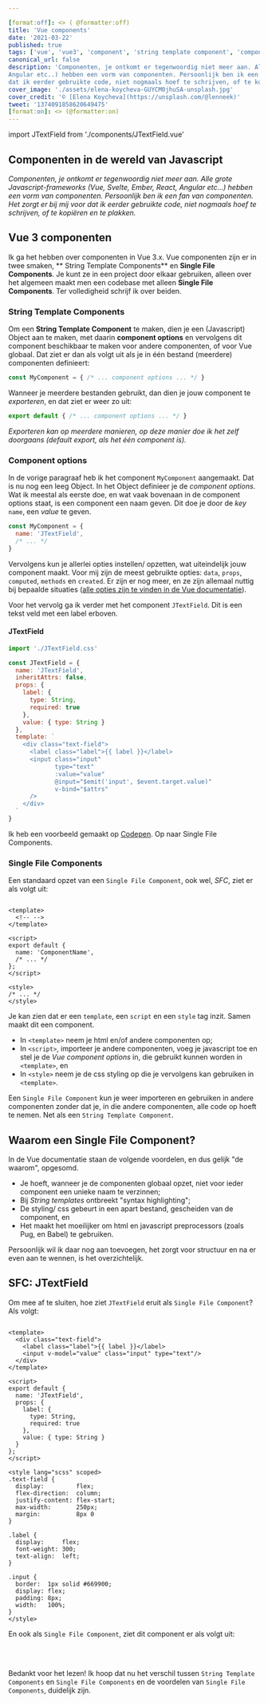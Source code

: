 ```yaml
---

[format:off]: <> ( @formatter:off)
title: 'Vue components'
date: '2021-03-22'
published: true
tags: ['vue', 'vue3', 'component', 'string template component', 'component options', 'single file component']
canonical_url: false
description: 'Componenten, je ontkomt er tegenwoordig niet meer aan. Alle grote Javascript-frameworks (Vue, Svelte, Ember, React,
Angular etc..) hebben een vorm van componenten. Persoonlijk ben ik een fan van componenten. Het zorgt er bij mij voor
dat ik eerder gebruikte code, niet nogmaals hoef te schrijven, of te kopiëren en te plakken.'
cover_image: './assets/elena-koycheva-GUYCM0jhuSA-unsplash.jpg'
cover_credit: '© [Elena Koycheva](https://unsplash.com/@lenneek)'
tweet: '1374091858620649475'
[format:on]: <> (@formatter:on)
---
```


import JTextField from './components/JTextField.vue'

## Componenten in de wereld van Javascript

*Componenten, je ontkomt er tegenwoordig niet meer aan. Alle grote Javascript-frameworks (Vue, Svelte, Ember, React,
Angular etc...) hebben een vorm van componenten. Persoonlijk ben ik een fan van componenten. Het zorgt er bij mij voor
dat ik eerder gebruikte code, niet nogmaals hoef te schrijven, of te kopiëren en te plakken.*

## Vue 3 componenten

Ik ga het hebben over componenten in Vue 3.x. Vue componenten zijn er in twee smaken, **
String Template Components** en **Single File Components**. Je kunt ze in een project door elkaar gebruiken, alleen over
het algemeen maakt men een codebase met alleen **Single File Components**. Ter volledigheid schrijf ik over beiden.

### String Template Components

Om een **String Template Component** te maken, dien je een (Javascript) Object aan te maken, met daarin **component
options** en vervolgens dit component beschikbaar te maken voor andere componenten, of voor Vue globaal. Dat ziet er dan
als volgt uit als je in één bestand (meerdere) componenten definieert:

```javascript
const MyComponent = { /* ... component options ... */ }
```

Wanneer je meerdere bestanden gebruikt, dan dien je jouw component te *exporteren*, en dat ziet er weer zo uit:

```javascript
export default { /* ... component options ... */ }
```

*Exporteren kan op meerdere manieren, op deze manier doe ik het zelf doorgaans (default export, als het één component
is).*

### Component options

In de vorige paragraaf heb ik het component `MyComponent` aangemaakt. Dat is nu nog een leeg Object. In het Object
definieer je de *component options*. Wat ik meestal als eerste doe, en wat vaak bovenaan in de component options staat,
is een component een naam geven. Dit doe je door de *key* `name`, een *value* te geven.

```javascript
const MyComponent = {
  name: 'JTextField',
  /* ... */
}
```

Vervolgens kun je allerlei opties instellen/ opzetten, wat uiteindelijk jouw component maakt. Voor mij zijn de meest
gebruikte opties: `data`, `props`, `computed`, `methods` en `created`. Er zijn er nog meer, en ze zijn allemaal nuttig
bij bepaalde situaties ([alle opties zijn te vinden in de Vue documentatie](https://v3.vuejs.org/api/options-api.html)).

Voor het vervolg ga ik verder met het component `JTextField`. Dit is een tekst veld met een label erboven.

#### JTextField

```javascript
import './JTextField.css'

const JTextField = {
  name: 'JTextField',
  inheritAttrs: false,
  props: {
    label: {
      type: String,
      required: true
    },
    value: { type: String }
  },
  template: `
    <div class="text-field">
      <label class="label">{{ label }}</label>
      <input class="input"
             type="text"
             :value="value"
             @input="$emit('input', $event.target.value)"
             v-bind="$attrs"
      />
    </div>
  `
}
```

Ik heb een voorbeeld gemaakt op [Codepen](https://codepen.io/jvhellemondt/pen/mdRbPNQ). Op naar Single File Components.


### Single File Components

Een standaard opzet van een `Single File Component`, ook wel, *SFC*, ziet er als volgt uit:

```vue

<template>
  <!-- -->
</template>

<script>
export default {
  name: 'ComponentName',
  /* ... */
};
</script>

<style>
/* ... */
</style>
```

Je kan zien dat er een `template`, een `script` en een `style` tag inzit. Samen maakt dit een component.

* In `<template>` neem je html en/of andere componenten op;
* In `<script>`, importeer je andere componenten, voeg je javascript toe en stel je de *Vue component options* in, die
  gebruikt kunnen worden in `<template>`, en
* In `<style>` neem je de css styling op die je vervolgens kan gebruiken in `<template>`.

Een `Single File Component` kun je weer importeren en gebruiken in andere componenten zonder dat je, in die andere
componenten, alle code op hoeft te nemen. Net als een `String Template Component`.

## Waarom een Single File Component? 

In de Vue documentatie staan de volgende voordelen, en dus gelijk "de waarom", opgesomd. 

* Je hoeft, wanneer je de componenten globaal opzet, niet voor ieder component een unieke naam te verzinnen;
* Bij *String templates* ontbreekt "syntax highlighting";
* De styling/ css gebeurt in een apart bestand, gescheiden van de component, en
* Het maakt het moeilijker om html en javascript preprocessors (zoals Pug, en Babel) te gebruiken.

Persoonlijk wil ik daar nog aan toevoegen, het zorgt voor structuur en na er even aan te wennen, is het overzichtelijk. 

## SFC: JTextField

Om mee af te sluiten, hoe ziet `JTextField` eruit als `Single File Component`? Als volgt:

```vue

<template>
  <div class="text-field">
    <label class="label">{{ label }}</label>
    <input v-model="value" class="input" type="text"/>
  </div>
</template>

<script>
export default {
  name: 'JTextField',
  props: {
    label: {
      type: String,
      required: true
    },
    value: { type: String }
  }
};
</script>

<style lang="scss" scoped>
.text-field {
  display:         flex;
  flex-direction:  column;
  justify-content: flex-start;
  max-width:       250px;
  margin:          8px 0
}

.label {
  display:     flex;
  font-weight: 300;
  text-align:  left;
}

.input {
  border:  1px solid #669900;
  display: flex;
  padding: 8px;
  width:   100%;
}
</style>
```

En ook als `Single File Component`, ziet dit component er als volgt uit:

<div>
<JTextField label="Voornaam"/>
<JTextField label="Achternaam"/>
</div>
<br>
<br>

Bedankt voor het lezen! Ik hoop dat nu het verschil tussen `String Template Components` en `Single File Components` en de voordelen van `Single File Components`, duidelijk zijn.
